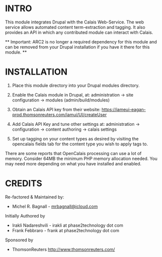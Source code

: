 INTRO
=====

This module integrates Drupal with the Calais Web-Service. The web
service allows automated content term-extraction and tagging. It also 
provides an API in which any contributed module can interact with Calais.

** Important: ARC2 is no longer a required dependency for this module and can
be removed from your Drupal installation if you have it there for this module. **

INSTALLATION
============

1) Place this module directory into your Drupal modules directory.

2) Enable the Calais module in Drupal, at:
   administration -> site configuration -> modules (admin/build/modules)

3) Obtain an Calais API key from their website:
   https://iameui-eagan-prod.thomsonreuters.com/iamui/UI/createUser

4) Add Calais API Key and tune other settings at:
   administration -> configuration -> content authoring -> calais settings
   
5) Set up tagging on your content types as desired by visiting the opencalais fields
   tab for the content type you wish to apply tags to.


There are some reports that OpenCalais processing can use a lot of memory.
Consider 64MB the minimum PHP memory allocation needed. You may need more 
depending on what you have installed and enabled.

CREDITS
========
Re-factored & Maintained by:
  - Michel R. Bagnall - mrbagnall@icloud.com  

Initially Authored by
  - Irakli Nadareshvili - irakli at phase2technology dot com
  - Frank Febbraro - frank at phase2technology dot com

Sponsored by
  - ThomsonReuters <http://www.thomsonreuters.com/>
  